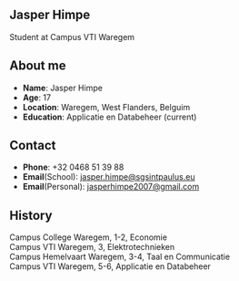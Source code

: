 ## Jasper Himpe
Student at Campus VTI Waregem
## About me
* **Name**: Jasper Himpe <br />
* **Age**: 17 <br />
* **Location**: Waregem, West Flanders, Belguim <br />
* **Education**: Applicatie en Databeheer (current)
## Contact
* **Phone**: +32 0468 51 39 88
* **Email**(School): jasper.himpe@sgsintpaulus.eu
* **Email**(Personal): jasperhimpe2007@gmail.com
## History
Campus College Waregem, 1-2, Economie <br />
Campus VTI Waregem, 3, Elektrotechnieken <br />
Campus Hemelvaart Waregem, 3-4, Taal en Communicatie <br />
Campus VTI Waregem, 5-6, Applicatie en Databeheer <br />
